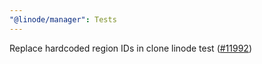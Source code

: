 ```yaml
---
"@linode/manager": Tests
---
```


Replace hardcoded region IDs in clone linode test ([#11992](https://github.com/linode/manager/pull/11992))
